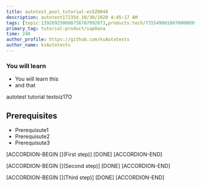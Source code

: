 ```yaml
---
title: autotest_pool_tutorial-es5Z0048
description: autotest17235d_10/30/2020 4:45:17 AM
tags: [topic:139269250608756787992873,products:tech/73554900100700000996,tutorial:experience/advanced]
primary_tag: tutorial:product/sapHana
time: 240
author_profile: https://github.com/ksAutotests
author_name: ksAutotests
---
```

### You will learn
- You will learn this
- and that

autotest tutorial textoiz17O

## Prerequisites
- Prerequisute1
- Prerequisute2
- Prerequisute3

[ACCORDION-BEGIN [](First step)]
[DONE]
[ACCORDION-END]

[ACCORDION-BEGIN [](Second step)]
[DONE]
[ACCORDION-END]

[ACCORDION-BEGIN [](Third step)]
[DONE]
[ACCORDION-END]

